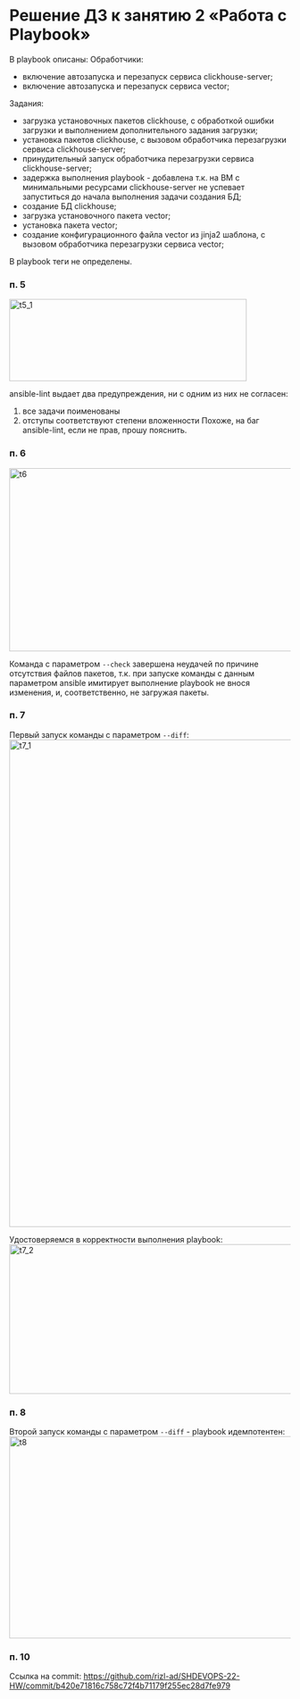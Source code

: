 # Решение ДЗ к занятию 2 «Работа с Playbook»

В playbook описаны:
Обработчики:
- включение автозапуска и перезапуск сервиса clickhouse-server;
- включение автозапуска и перезапуск сервиса vector;

Задания:
- загрузка установочных пакетов clickhouse, с обработкой ошибки загрузки и выполнением дополнительного задания загрузки;
- установка пакетов clickhouse, с вызовом обработчика перезагрузки сервиса clickhouse-server;
- принудительный запуск обработчика перезагрузки сервиса clickhouse-server;
 - задержка выполнения playbook - добавлена т.к. на ВМ с минимальными ресурсами clickhouse-server не успевает запуститься до начала выполнения задачи создания БД;
- создание БД clickhouse;
- загрузка установочного пакета vector;
- установка пакета vector;
- создание конфигурационного файла vector из jinja2 шаблона, с вызовом обработчика перезагрузки сервиса vector;

В playbook теги не определены.

### п. 5
<img width="425" height="147" alt="t5_1" src="https://github.com/user-attachments/assets/4884ff97-2495-45ed-a52e-610cabef53a9" />

ansible-lint выдает два предупреждения, ни с одним из них не согласен:
1. все задачи поименованы
2. отступы соответствуют степени вложенности
Похоже, на баг ansible-lint, если не прав, прошу пояснить.

### п. 6
<img width="754" height="328" alt="t6" src="https://github.com/user-attachments/assets/212873ed-3f94-4240-aa13-19a8b9c3eaa5" />

Команда с параметром `--check` завершена неудачей по причине отсутствия файлов пакетов, т.к. при запуске команды с данным параметром ansible имитирует выполнение playbook не внося изменения, и, соответственно, не загружая пакеты.

### п. 7
Первый запуск команды с параметром `--diff`:   
<img width="752" height="873" alt="t7_1" src="https://github.com/user-attachments/assets/2bc9bec9-a929-4194-899d-a1f4f92bd6d3" />

Удостоверяемся в корректности выполнения playbook:   
<img width="661" height="268" alt="t7_2" src="https://github.com/user-attachments/assets/f7f5c490-79f6-4a33-ab09-e636c1a35429" />

### п. 8
Второй запуск команды с параметром `--diff` - playbook идемпотентен:   
<img width="752" height="362" alt="t8" src="https://github.com/user-attachments/assets/9c37a165-c275-46a1-8249-e898577a1ef1" />

### п. 10
Ссылка на commit: https://github.com/rizl-ad/SHDEVOPS-22-HW/commit/b420e71816c758c72f4b71179f255ec28d7fe979
